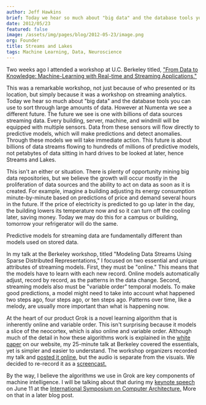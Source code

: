 ```yaml
---
author: Jeff Hawkins
brief: Today we hear so much about "big data" and the database tools you can use to sort through large amounts of data. However at Numenta we see a different future.
date: 2012/05/23
featured: false
image: /assets/img/pages/blog/2012-05-23/image.png
org: Founder
title: Streams and Lakes
tags: Machine Learning, Data, Neuroscience
---
```


Two weeks ago I attended a workshop at U.C. Berkeley titled, ["From Data to
Knowledge: Machine-Learning with Real-time and Streaming
Applications."](http://lyra.berkeley.edu/CDIConf/)

This was a remarkable workshop, not just because of who presented or its
location, but simply because it was a workshop on streaming analytics.  Today we
hear so much about "big data" and the database tools you can use to sort through
large amounts of data.  However at Numenta we see a different future.  The
future we see is one with billions of data sources streaming data.  Every
building, server, machine, and windmill will be equipped with multiple sensors.
Data from these sensors will flow directly to predictive models, which will make
predictions and detect anomalies.  Through these models we will take immediate
action.  This future is about billions of data streams flowing to hundreds of
millions of predictive models, not petabytes of data sitting in hard drives to
be looked at later, hence Streams and Lakes.

This isn't an either or situation.  There is plenty of opportunity mining big
data repositories, but we believe the growth will occur mostly in the
proliferation of data sources and the ability to act on data as soon as it is
created.  For example, imagine a building adjusting its energy consumption
minute-by-minute based on predictions of price and demand several hours in the
future.  If the price of electricity is predicted to go up later in the day, the
building lowers its temperature now and so it can turn off the cooling later,
saving money.  Today we may do this for a campus or building, tomorrow your
refrigerator will do the same.

Predictive models for streaming data are fundamentally different than models
used on stored data.

In my talk at the Berkeley workshop, titled "Modeling Data Streams Using Sparse
Distributed Representations," I focused on two essential and unique attributes
of streaming models.  First, they must be "online."  This means that the models
have to learn with each new record.  Online models automatically adjust, record
by record, as the patterns in the data change.  Second, streaming models also
must be "variable order" temporal models.  To make good predictions, a model
might need to take into account what happened two steps ago, four steps ago, or
ten steps ago.  Patterns over time, like a melody, are usually more important
than what is happening now.

At the heart of our product Grok is a novel learning algorithm that is
inherently online and variable order.  This isn't surprising because it models a
slice of the neocortex, which is also online and variable order.  Although much
of the detail in how these algorithms work is explained in the
[white paper](http://numenta.org/cla-white-paper.html) on our website, my
25-minute talk at Berkeley covered the essentials, yet is simpler and easier to
understand.  The workshop organizers recorded my talk and
[posted it online,](http://www.youtube.com/watch?v=nfUT3UbYhjM) but the audio is
separate from the visuals.  We decided to re-record it as a
[screencast.](http://youtu.be/iNMbsvK8Q8Y)

By the way, I believe the algorithms we use in Grok are key components of
machine intelligence.  I will be talking about that during my
[keynote speech](http://isca2012.ittc.ku.edu/index.php?option=com_content&view=article&id=65&Itemid=57)
on June 11 at the
[International Symposium on Computer Architecture.](http://isca2012.ittc.ku.edu/)
More on that in a later blog post.
